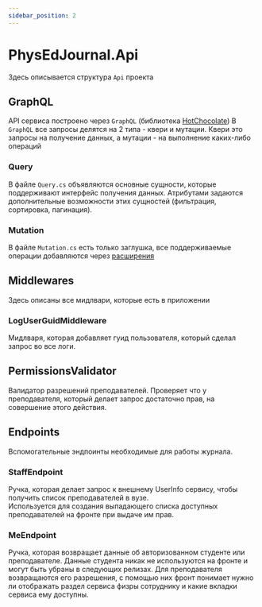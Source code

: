 ```yaml
---
sidebar_position: 2
---
```


# PhysEdJournal.Api

Здесь описывается структура `Api` проекта

## GraphQL

API сервиса построено через `GraphQL` (библиотека [HotChocolate](https://chillicream.com/docs/hotchocolate/v13))
В `GraphQL` все запросы делятся на 2 типа - квери и мутации. Квери это запросы на получение данных, 
а мутации - на выполнение каких-либо операций

### Query

В файле `Query.cs` объявляются основные сущности, которые поддерживают интерфейс получения данных. 
Атрибутами задаются дополнительные возможности этих сущностей (фильтрация, сортировка, пагинация).

### Mutation

В файле `Mutation.cs` есть только заглушка, все поддерживаемые операции добавляются через [расширения](https://chillicream.com/docs/hotchocolate/v13/defining-a-schema/extending-types)

## Middlewares

Здесь описаны все мидлвари, которые есть в приложении

### LogUserGuidMiddleware

Мидлваря, которая добавляет гуид пользователя, который сделал запрос во все логи.

## PermissionsValidator

Валидатор разрешений преподавателей. Проверяет что у преподавателя, который делает запрос достаточно прав, на совершение этого действия.

## Endpoints

Вспомогательные эндпоинты необходимые для работы журнала.

### StaffEndpoint

Ручка, которая делает запрос к внешнему UserInfo сервису, чтобы получить список преподавателей в вузе. \
Используется для создания выпадающего списка доступных преподавателей на фронте при выдаче им прав.

### MeEndpoint

Ручка, которая возвращает данные об авторизованном студенте или преподавателе.
Данные студента никак не используются на фронте и могут быть убраны в следующих релизах.
Для преподавателя возвращаются его разрешения, с помощью них фронт понимает нужно ли отображать раздел сервиса
физры сотруднику и какие вкладки сервиса ему доступны.

